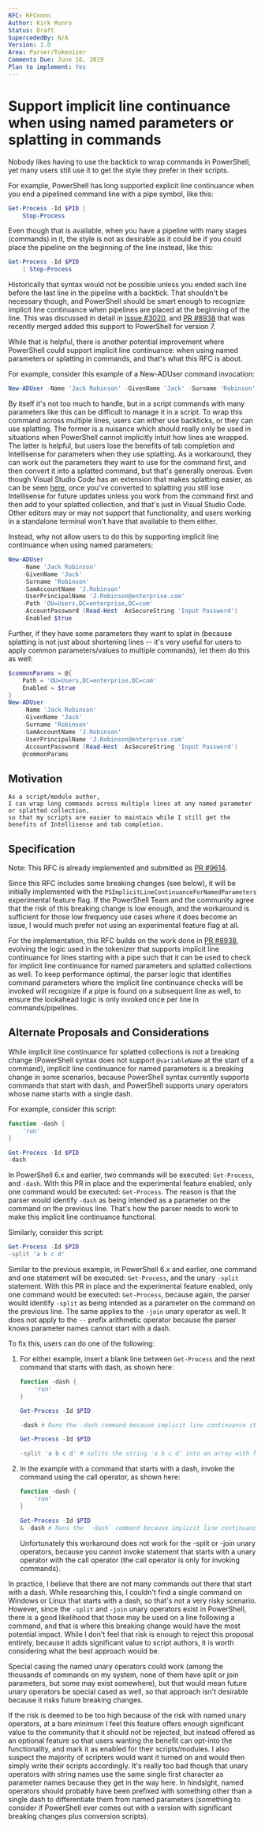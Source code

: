 ```yaml
---
RFC: RFCnnnn
Author: Kirk Munro
Status: Draft
SupercededBy: N/A
Version: 1.0
Area: Parser/Tokenizer
Comments Due: June 16, 2019
Plan to implement: Yes
---
```


# Support implicit line continuance when using named parameters or splatting in commands

Nobody likes having to use the backtick to wrap commands in PowerShell, yet many users still use it to get the style they prefer in their scripts.

For example, PowerShell has long supported explicit line continuance when you end a pipelined command line with a pipe symbol, like this:

```PowerShell
Get-Process -Id $PID |
    Stop-Process
```

Even though that is available, when you have a pipeline with many stages (commands) in it, the style is not as desirable as it could be if you could place the pipeline on the beginning of the line instead, like this:

```PowerShell
Get-Process -Id $PID
    | Stop-Process
```

Historically that syntax would not be possible unless you ended each line before the last line in the pipeline with a backtick. That shouldn't be necessary though, and PowerShell should be smart enough to recognize implicit line continuance when pipelines are placed at the beginning of the line. This was discussed in detail in [Issue #3020](https://github.com/PowerShell/PowerShell/issues/3020), and [PR #8938](https://github.com/PowerShell/PowerShell/pull/8938) that was recently merged added this support to PowerShell for version 7.

While that is helpful, there is another potential improvement where PowerShell could support implicit line continuance: when using named parameters or splatting in commands, and that's what this RFC is about.

For example, consider this example of a New-ADUser command invocation:

```PowerShell
New-ADUser -Name 'Jack Robinson' -GivenName 'Jack' -Surname 'Robinson' -SamAccountName 'J.Robinson' -UserPrincipalName 'J.Robinson@enterprise.com' -Path 'OU=Users,DC=enterprise,DC=com' -AccountPassword (Read-Host -AsSecureString 'Input Password') -Enabled $true
```

By itself it's not too much to handle, but in a script commands with many parameters like this can be difficult to manage it in a script. To wrap this command across multiple lines, users can either use backticks, or they can use splatting. The former is a nuisance which should really only be used in situations when PowerShell cannot implicitly intuit how lines are wrapped. The latter is helpful, but users lose the benefits of tab completion and Intellisense for parameters when they use splatting. As a workaround, they can work out the parameters they want to use for the command first, and then convert it into a splatted command, but that's generally onerous. Even though Visual Studio Code has an extension that makes splatting easier, as can be seen [here](https://sqldbawithabeard.com/2018/03/11/easily-splatting-powershell-with-vs-code/), once you've converted to splatting you still lose Intellisense for future updates unless you work from the command first and then add to your splatted collection, and that's just in Visual Studio Code. Other editors may or may not support that functionality, and users working in a standalone terminal won't have that available to them either.

Instead, why not allow users to do this by supporting implicit line continuance when using named parameters:

```PowerShell
New-ADUser
    -Name 'Jack Robinson'
    -GivenName 'Jack'
    -Surname 'Robinson'
    -SamAccountName 'J.Robinson'
    -UserPrincipalName 'J.Robinson@enterprise.com'
    -Path 'OU=Users,DC=enterprise,DC=com'
    -AccountPassword (Read-Host -AsSecureString 'Input Password')
    -Enabled $true
```

Further, if they have some parameters they want to splat in (because splatting is not just about shortening lines -- it's very useful for users to apply common parameters/values to multiple commands), let them do this as well:

```PowerShell
$commonParams = @{
    Path = 'OU=Users,DC=enterprise,DC=com'
    Enabled = $true
}
New-ADUser
    -Name 'Jack Robinson'
    -GivenName 'Jack'
    -Surname 'Robinson'
    -SamAccountName 'J.Robinson'
    -UserPrincipalName 'J.Robinson@enterprise.com'
    -AccountPassword (Read-Host -AsSecureString 'Input Password')
    @commonParams
```

## Motivation

    As a script/module author,
    I can wrap long commands across multiple lines at any named parameter or splatted collection,
    so that my scripts are easier to maintain while I still get the benefits of Intellisense and tab completion.

## Specification

Note: This RFC is already implemented and submitted as [PR #9614](https://github.com/PowerShell/PowerShell/pull/9614).

Since this RFC includes some breaking changes (see below), it will be initially implemented with the `PSImplicitLineContinuanceForNamedParameters` experimental feature flag. If the PowerShell Team and the community agree that the risk of this breaking change is low enough, and the workaround is sufficient for those low frequency use cases where it does become an issue, I would much prefer not using an experimental feature flag at all.

For the implementation, this RFC builds on the work done in [PR #8938](https://github.com/PowerShell/PowerShell/pull/8938), evolving the logic used in the tokenizer that supports implicit line continuance for lines starting with a pipe such that it can be used to check for implicit line continuance for named parameters and splatted collections as well. To keep performance optimal, the parser logic that identifies command parameters where the implicit line continuance checks will be invoked will recognize if a pipe is found on a subsequent line as well, to ensure the lookahead logic is only invoked once per line in commands/pipelines.

## Alternate Proposals and Considerations

While implicit line continuance for splatted collections is not a breaking change (PowerShell syntax does not support `@variableName` at the start of a command), implicit line continuance for named parameters is a breaking change in some scenarios, because PowerShell syntax currently supports commands that start with dash, and PowerShell supports unary operators whose name starts with a single dash.

For example, consider this script:

```PowerShell
function -dash {
    'run'
}

Get-Process -Id $PID
-dash
```

In PowerShell 6.x and earlier, two commands will be executed: `Get-Process`, and `-dash`. With this PR in place and the experimental feature enabled, only one command would be executed: `Get-Process`. The reason is that the parser would identify `-dash` as being intended as a parameter on the command on the previous line. That's how the parser needs to work to make this implicit line continuance functional.

Similarly, consider this script:

```PowerShell
Get-Process -Id $PID
-split 'a b c d'
```

Similar to the previous example, in PowerShell 6.x and earlier, one command and one statement will be executed: `Get-Process`, and the unary `-split` statement. With this PR in place and the experimental feature enabled, only one command would be executed: `Get-Process`, because again, the parser would identify `-split` as being intended as a parameter on the command on the previous line. The same applies to the `-join` unary operator as well. It does not apply to the `--` prefix arithmetic operator because the parser knows parameter names cannot start with a dash.

To fix this, users can do one of the following:

1. For either example, insert a blank line between `Get-Process` and the next command that starts with dash, as shown here:

    ```PowerShell
    function -dash {
        'run'
    }

    Get-Process -Id $PID

    -dash # Runs the -dash command because implicit line continuance stops looking when it encounters a blank line

    Get-Process -Id $PID

    -split 'a b c d' # splits the string 'a b c d' into an array with four items
    ```

1. In the example with a command that starts with a dash, invoke the command using the call operator, as shown here:

    ```PowerShell
    function -dash {
        'run'
    }

    Get-Process -Id $PID
    & -dash # Runs the `-dash` command because implicit line continuance sees the call operator and recognizes that the line does not continue further
    ```

    Unfortunately this workaround does not work for the -split or -join unary operators, because you cannot invoke statement that starts with a unary operator with the call operator (the call operator is only for invoking commands).

In practice, I believe that there are not many commands out there that start with a dash. While researching this, I couldn't find a single command on Windows or Linux that starts with a dash, so that's not a very risky scenario. However, since the `-split` and `-join` unary operators exist in PowerShell, there is a good likelihood that those may be used on a line following a command, and that is where this breaking change would have the most potential impact. While I don't feel that risk is enough to reject this proposal entirely, because it adds significant value to script authors, it is worth considering what the best approach would be.

Special casing the named unary operators could work (among the thousands of commands on my system, none of them have split or join parameters, but some may exist somewhere), but that would mean future unary operators be special cased as well, so that approach isn't desirable because it risks future breaking changes.

If the risk is deemed to be too high because of the risk with named unary operators, at a bare minimum I feel this feature offers enough significant value to the community that it should not be rejected, but instead offered as an optional feature so that users wanting the benefit can opt-into the functionality, and mark it as enabled for their scripts/modules. I also suspect the majority of scripters would want it turned on and would then simply write their scripts accordingly. It's really too bad though that unary operators with string names use the same single first character as parameter names because they get in the way here. In hindsight, named operators should probably have been prefixed with something other than a single dash to differentiate them from named parameters (something to consider if PowerShell ever comes out with a version with significant breaking changes plus conversion scripts).

